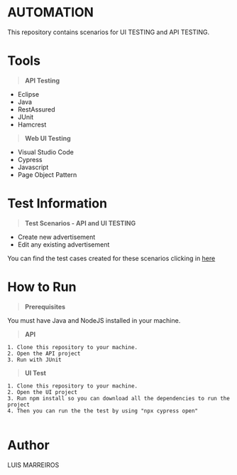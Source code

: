 
 
 # AUTOMATION
 
 This repository contains scenarios for UI TESTING and  API TESTING.
 
 # Tools
 
 ><b>API Testing</b>
 
- Eclipse
-	Java
-	RestAssured
-	JUnit
- Hamcrest


 ><b>Web UI Testing</b>
 
- Visual Studio Code
-	Cypress
-	Javascript
-	Page Object Pattern




# Test Information

 
  ><b>Test Scenarios - API and UI TESTING</b>

-	Create new advertisement
- Edit any existing advertisement

You can find the test cases created for these scenarios clicking in [here](https://docs.google.com/spreadsheets/d/1P93rRBwKZhzHcgNIMo1d8kYK3xzrqGQtrWLPkSLR7w4/edit#gid=0)

 
# How to Run
> <b>Prerequisites</b>

You must have Java and NodeJS installed in your machine. 
 <br>


 ><b>API</b>
```
1. Clone this repository to your machine.
2. Open the API project
3. Run with JUnit
```
 ><b>UI Test</b>
```
1. Clone this repository to your machine.
2. Open the UI project
3. Run npm install so you can download all the dependencies to run the project
4. Then you can run the the test by using "npx cypress open"
    
```


 # Author
 
 LUIS MARREIROS
